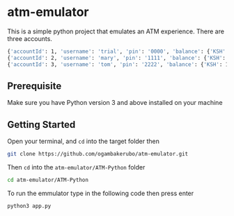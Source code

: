 # atm-emulator

This is a simple python project that emulates an ATM experience.
There are three accounts.

```bash
{'accountId': 1, 'username': 'trial', 'pin': '0000', 'balance': {'KSH': 1000, 'USD': 0}}
{'accountId': 2, 'username': 'mary', 'pin': '1111', 'balance': {'KSH': 1000000, 'USD': 10000}}
{'accountId': 3, 'username': 'tom', 'pin': '2222', 'balance': {'KSH': 140000, 'USD': 2000}}
```

## Prerequisite

Make sure you have Python version 3 and above installed on your machine

## Getting Started

Open your terminal, and `cd` into the target folder then

```bash
git clone https://github.com/ogambakerubo/atm-emulator.git
```

Then `cd` into the `atm-emulator/ATM-Python` folder

```bash
cd atm-emulator/ATM-Python
```

To run the emmulator type in the following code then press enter

```bash
python3 app.py
```
